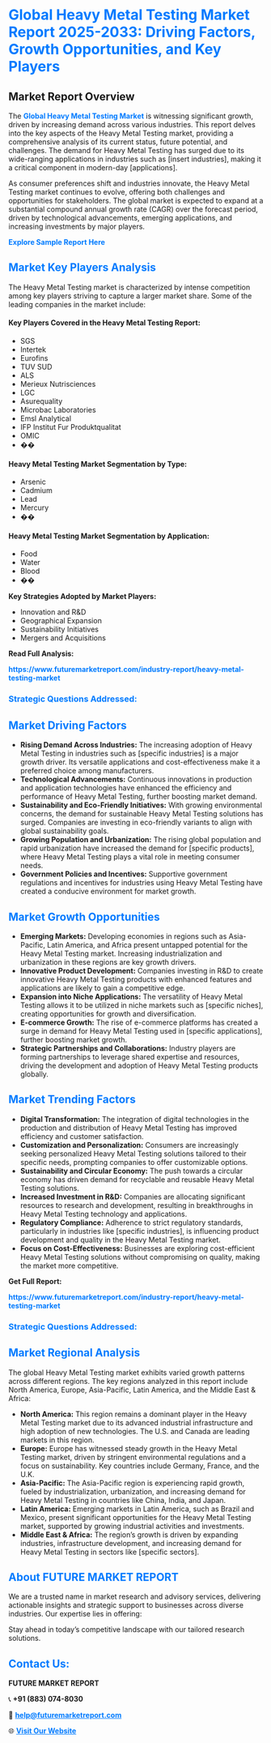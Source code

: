 <h1 style="color: #007BFF;">Global Heavy Metal Testing Market Report 2025-2033: Driving Factors, Growth Opportunities, and Key Players</h1>

<section id="overview">
<h2>Market Report Overview</h2>
<p>The <a href="https://www.futuremarketreport.com/industry-report/heavy-metal-testing-market" style="color: #007BFF; text-decoration: none;"><strong>Global Heavy Metal Testing Market</strong></a> is witnessing significant growth, driven by increasing demand across various industries. This report delves into the key aspects of the Heavy Metal Testing market, providing a comprehensive analysis of its current status, future potential, and challenges. The demand for Heavy Metal Testing has surged due to its wide-ranging applications in industries such as [insert industries], making it a critical component in modern-day [applications].</p>
<p>As consumer preferences shift and industries innovate, the Heavy Metal Testing market continues to evolve, offering both challenges and opportunities for stakeholders. The global market is expected to expand at a substantial compound annual growth rate (CAGR) over the forecast period, driven by technological advancements, emerging applications, and increasing investments by major players.</p>
</section>

<section id="overview">
<p><a href="https://www.futuremarketreport.com/request-sample/reportId=117686" style="color: #007BFF; text-decoration: none;"><strong>Explore Sample Report Here</strong></a></p>
</section>

<section id="key-players">
<h2 style="color: #007BFF;">Market Key Players Analysis</h2>
<p>The Heavy Metal Testing market is characterized by intense competition among key players striving to capture a larger market share. Some of the leading companies in the market include:</p>
<h4>Key Players Covered in the Heavy Metal Testing Report:</h4>
<ul><li>SGS</li><li>Intertek</li><li>Eurofins</li><li>TUV SUD</li><li>ALS</li><li>Merieux Nutrisciences</li><li>LGC</li><li>Asurequality</li><li>Microbac Laboratories</li><li>Emsl Analytical</li><li>IFP Institut Fur Produktqualitat</li><li>OMIC</li><li>��</li></ul>
<h4>Heavy Metal Testing Market Segmentation by Type:</h4>
<ul><li>Arsenic</li><li>Cadmium</li><li>Lead</li><li>Mercury</li><li>��</li></ul>

<h4>Heavy Metal Testing Market Segmentation by Application:</h4>
<ul><li>Food</li><li>Water</li><li>Blood</li><li>��</li></ul>
<p><strong>Key Strategies Adopted by Market Players:</strong></p>
<ul>
<li>Innovation and R&D</li>
<li>Geographical Expansion</li>
<li>Sustainability Initiatives</li>
<li>Mergers and Acquisitions</li>
</ul>
</section>

<section>
<p><strong>Read Full Analysis: </strong></p><a href="https://www.futuremarketreport.com/industry-report/heavy-metal-testing-market" style="color: #007BFF; text-decoration: none;"><strong>https://www.futuremarketreport.com/industry-report/heavy-metal-testing-market</strong></a>
<h3 style="color: #007BFF;">Strategic Questions Addressed:</h3>
</section>

<section id="driving-factors">
<h2 style="color: #007BFF;">Market Driving Factors</h2>
<ul>
<li><strong>Rising Demand Across Industries:</strong> The increasing adoption of Heavy Metal Testing in industries such as [specific industries] is a major growth driver. Its versatile applications and cost-effectiveness make it a preferred choice among manufacturers.</li>
<li><strong>Technological Advancements:</strong> Continuous innovations in production and application technologies have enhanced the efficiency and performance of Heavy Metal Testing, further boosting market demand.</li>
<li><strong>Sustainability and Eco-Friendly Initiatives:</strong> With growing environmental concerns, the demand for sustainable Heavy Metal Testing solutions has surged. Companies are investing in eco-friendly variants to align with global sustainability goals.</li>
<li><strong>Growing Population and Urbanization:</strong> The rising global population and rapid urbanization have increased the demand for [specific products], where Heavy Metal Testing plays a vital role in meeting consumer needs.</li>
<li><strong>Government Policies and Incentives:</strong> Supportive government regulations and incentives for industries using Heavy Metal Testing have created a conducive environment for market growth.</li>
</ul>
</section>

<section id="growth-opportunities">
<h2 style="color: #007BFF;">Market Growth Opportunities</h2>
<ul>
<li><strong>Emerging Markets:</strong> Developing economies in regions such as Asia-Pacific, Latin America, and Africa present untapped potential for the Heavy Metal Testing market. Increasing industrialization and urbanization in these regions are key growth drivers.</li>
<li><strong>Innovative Product Development:</strong> Companies investing in R&D to create innovative Heavy Metal Testing products with enhanced features and applications are likely to gain a competitive edge.</li>
<li><strong>Expansion into Niche Applications:</strong> The versatility of Heavy Metal Testing allows it to be utilized in niche markets such as [specific niches], creating opportunities for growth and diversification.</li>
<li><strong>E-commerce Growth:</strong> The rise of e-commerce platforms has created a surge in demand for Heavy Metal Testing used in [specific applications], further boosting market growth.</li>
<li><strong>Strategic Partnerships and Collaborations:</strong> Industry players are forming partnerships to leverage shared expertise and resources, driving the development and adoption of Heavy Metal Testing products globally.</li>
</ul>
</section>

<section id="trending-factors">
<h2 style="color: #007BFF;">Market Trending Factors</h2>
<ul>
<li><strong>Digital Transformation:</strong> The integration of digital technologies in the production and distribution of Heavy Metal Testing has improved efficiency and customer satisfaction.</li>
<li><strong>Customization and Personalization:</strong> Consumers are increasingly seeking personalized Heavy Metal Testing solutions tailored to their specific needs, prompting companies to offer customizable options.</li>
<li><strong>Sustainability and Circular Economy:</strong> The push towards a circular economy has driven demand for recyclable and reusable Heavy Metal Testing solutions.</li>
<li><strong>Increased Investment in R&D:</strong> Companies are allocating significant resources to research and development, resulting in breakthroughs in Heavy Metal Testing technology and applications.</li>
<li><strong>Regulatory Compliance:</strong> Adherence to strict regulatory standards, particularly in industries like [specific industries], is influencing product development and quality in the Heavy Metal Testing market.</li>
<li><strong>Focus on Cost-Effectiveness:</strong> Businesses are exploring cost-efficient Heavy Metal Testing solutions without compromising on quality, making the market more competitive.</li>
</ul>
</section>

<section>
<p><strong>Get Full Report: </strong></p><a href="https://www.futuremarketreport.com/industry-report/heavy-metal-testing-market" style="color: #007BFF; text-decoration: none;"><strong>https://www.futuremarketreport.com/industry-report/heavy-metal-testing-market</strong></a>
<h3 style="color: #007BFF;">Strategic Questions Addressed:</h3>
</section>


<section id="regional-analysis">
<h2 style="color: #007BFF;">Market Regional Analysis</h2>
<p>The global Heavy Metal Testing market exhibits varied growth patterns across different regions. The key regions analyzed in this report include North America, Europe, Asia-Pacific, Latin America, and the Middle East & Africa:</p>
<ul>
<li><strong>North America:</strong> This region remains a dominant player in the Heavy Metal Testing market due to its advanced industrial infrastructure and high adoption of new technologies. The U.S. and Canada are leading markets in this region.</li>
<li><strong>Europe:</strong> Europe has witnessed steady growth in the Heavy Metal Testing market, driven by stringent environmental regulations and a focus on sustainability. Key countries include Germany, France, and the U.K.</li>
<li><strong>Asia-Pacific:</strong> The Asia-Pacific region is experiencing rapid growth, fueled by industrialization, urbanization, and increasing demand for Heavy Metal Testing in countries like China, India, and Japan.</li>
<li><strong>Latin America:</strong> Emerging markets in Latin America, such as Brazil and Mexico, present significant opportunities for the Heavy Metal Testing market, supported by growing industrial activities and investments.</li>
<li><strong>Middle East & Africa:</strong> The region’s growth is driven by expanding industries, infrastructure development, and increasing demand for Heavy Metal Testing in sectors like [specific sectors].</li>
</ul>
</section>

<footer>
<h2 style="color: #007BFF;">About FUTURE MARKET REPORT</h2>
<p>We are a trusted name in market research and advisory services, delivering actionable insights and strategic support to businesses across diverse industries. Our expertise lies in offering:</p>

<p>Stay ahead in today’s competitive landscape with our tailored research solutions.</p>

<h2 style="color: #007BFF;">Contact Us:</h2>
<p><strong>FUTURE MARKET REPORT</strong></p>
<p>📞 <strong>+91 (883) 074-8030</strong></p>
<p>📧 <strong><a href="mailto:help@futuremarketreport.com" style="color: #007BFF;">help@futuremarketreport.com</a></strong></p>
<p>🌐 <strong><a href="https://www.futuremarketreport.com/" style="color: #007BFF;">Visit Our Website</a></strong></p>
</footer>